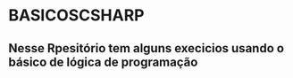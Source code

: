 # BASICOSCSHARP

## Nesse Rpesitório tem alguns execicios usando o básico de lógica de programação 

